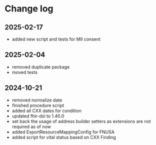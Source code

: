 # Change log

## 2025-02-17
* added new script and tests for MII consent

## 2025-02-04
* removed duplicate package
* moved tests

## 2024-10-21

* removed normalize date
* finished procedure script
* added all CXX dates for condition
* updated fhir-dsl to 1.40.0
* set back the usage of address builder setters as extensions are not required as of now
* added ExportResourceMappingConfig for FNUSA
* added script for vital status based on CXX Finding
